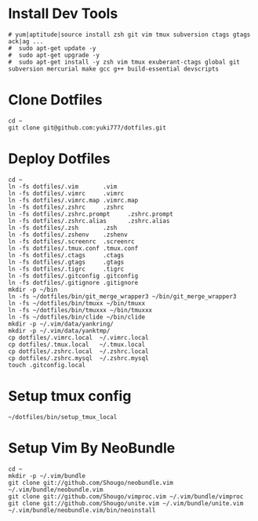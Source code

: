 # Install Dev Tools
    # yum|aptitude|source install zsh git vim tmux subversion ctags gtags ack|ag ...
    #  sudo apt-get update -y
    #  sudo apt-get upgrade -y
    #  sudo apt-get install -y zsh vim tmux exuberant-ctags global git subversion mercurial make gcc g++ build-essential devscripts

# Clone Dotfiles
    cd ~
    git clone git@github.com:yuki777/dotfiles.git

# Deploy Dotfiles
    cd ~
    ln -fs dotfiles/.vim       .vim
    ln -fs dotfiles/.vimrc     .vimrc
    ln -fs dotfiles/.vimrc.map .vimrc.map
    ln -fs dotfiles/.zshrc     .zshrc
    ln -fs dotfiles/.zshrc.prompt     .zshrc.prompt
    ln -fs dotfiles/.zshrc.alias      .zshrc.alias
    ln -fs dotfiles/.zsh       .zsh
    ln -fs dotfiles/.zshenv    .zshenv
    ln -fs dotfiles/.screenrc  .screenrc
    ln -fs dotfiles/.tmux.conf .tmux.conf
    ln -fs dotfiles/.ctags     .ctags
    ln -fs dotfiles/.gtags     .gtags
    ln -fs dotfiles/.tigrc     .tigrc
    ln -fs dotfiles/.gitconfig .gitconfig
    ln -fs dotfiles/.gitignore .gitignore
    mkdir -p ~/bin
    ln -fs ~/dotfiles/bin/git_merge_wrapper3 ~/bin/git_merge_wrapper3
    ln -fs ~/dotfiles/bin/tmuxx ~/bin/tmuxx
    ln -fs ~/dotfiles/bin/tmuxxx ~/bin/tmuxxx
    ln -fs ~/dotfiles/bin/clide ~/bin/clide
    mkdir -p ~/.vim/data/yankring/
    mkdir -p ~/.vim/data/yanktmp/
    cp dotfiles/.vimrc.local  ~/.vimrc.local
    cp dotfiles/.tmux.local   ~/.tmux.local
    cp dotfiles/.zshrc.local  ~/.zshrc.local
    cp dotfiles/.zshrc.mysql  ~/.zshrc.mysql
    touch .gitconfig.local

# Setup tmux config
```
~/dotfiles/bin/setup_tmux_local
```

# Setup Vim By NeoBundle
```
cd ~
mkdir -p ~/.vim/bundle
git clone git://github.com/Shougo/neobundle.vim ~/.vim/bundle/neobundle.vim
git clone git://github.com/Shougo/vimproc.vim ~/.vim/bundle/vimproc
git clone git://github.com/Shougo/unite.vim ~/.vim/bundle/unite.vim
~/.vim/bundle/neobundle.vim/bin/neoinstall
```
